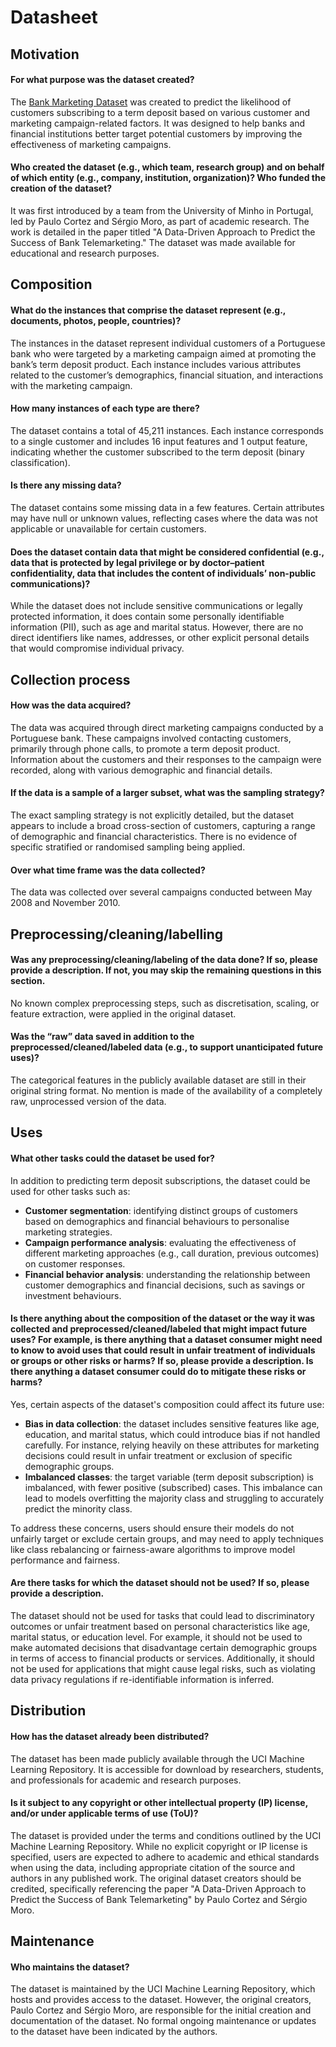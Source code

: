 # Datasheet

## Motivation

#### For what purpose was the dataset created?

The [Bank Marketing Dataset](https://archive.ics.uci.edu/dataset/222/bank+marketing) was created to predict the likelihood of customers subscribing to a term deposit based on various customer and marketing campaign-related factors. It was designed to help banks and financial institutions better target potential customers by improving the effectiveness of marketing campaigns.

#### Who created the dataset (e.g., which team, research group) and on behalf of which entity (e.g., company, institution, organization)? Who funded the creation of the dataset?

It was first introduced by a team from the University of Minho in Portugal, led by Paulo Cortez and Sérgio Moro, as part of academic research. The work is detailed in the paper titled "A Data-Driven Approach to Predict the Success of Bank Telemarketing." The dataset was made available for educational and research purposes.

## Composition

#### What do the instances that comprise the dataset represent (e.g., documents, photos, people, countries)? 

The instances in the dataset represent individual customers of a Portuguese bank who were targeted by a marketing campaign aimed at promoting the bank’s term deposit product. Each instance includes various attributes related to the customer’s demographics, financial situation, and interactions with the marketing campaign.

#### How many instances of each type are there? 

The dataset contains a total of 45,211 instances. Each instance corresponds to a single customer and includes 16 input features and 1 output feature, indicating whether the customer subscribed to the term deposit (binary classification).

#### Is there any missing data?

The dataset contains some missing data in a few features. Certain attributes may have null or unknown values, reflecting cases where the data was not applicable or unavailable for certain customers.

#### Does the dataset contain data that might be considered confidential (e.g., data that is protected by legal privilege or by doctor–patient confidentiality, data that includes the content of individuals’ non-public communications)?

While the dataset does not include sensitive communications or legally protected information, it does contain some personally identifiable information (PII), such as age and marital status. However, there are no direct identifiers like names, addresses, or other explicit personal details that would compromise individual privacy.

## Collection process

#### How was the data acquired? 

The data was acquired through direct marketing campaigns conducted by a Portuguese bank. These campaigns involved contacting customers, primarily through phone calls, to promote a term deposit product. Information about the customers and their responses to the campaign were recorded, along with various demographic and financial details.

#### If the data is a sample of a larger subset, what was the sampling strategy? 

The exact sampling strategy is not explicitly detailed, but the dataset appears to include a broad cross-section of customers, capturing a range of demographic and financial characteristics. There is no evidence of specific stratified or randomised sampling being applied.

#### Over what time frame was the data collected?

The data was collected over several campaigns conducted between May 2008 and November 2010. 

## Preprocessing/cleaning/labelling

#### Was any preprocessing/cleaning/labeling of the data done? If so, please provide a description. If not, you may skip the remaining questions in this section. 

No known complex preprocessing steps, such as discretisation, scaling, or feature extraction, were applied in the original dataset.

#### Was the “raw” data saved in addition to the preprocessed/cleaned/labeled data (e.g., to support unanticipated future uses)? 

The categorical features in the publicly available dataset are still in their original string format. No mention is made of the availability of a completely raw, unprocessed version of the data.
 
## Uses

#### What other tasks could the dataset be used for?

In addition to predicting term deposit subscriptions, the dataset could be used for other tasks such as:

- **Customer segmentation**: identifying distinct groups of customers based on demographics and financial behaviours to personalise marketing strategies.
- **Campaign performance analysis**: evaluating the effectiveness of different marketing approaches (e.g., call duration, previous outcomes) on customer responses.
- **Financial behavior analysis**: understanding the relationship between customer demographics and financial decisions, such as savings or investment behaviours.

#### Is there anything about the composition of the dataset or the way it was collected and preprocessed/cleaned/labeled that might impact future uses? For example, is there anything that a dataset consumer might need to know to avoid uses that could result in unfair treatment of individuals or groups or other risks or harms? If so, please provide a description. Is there anything a dataset consumer could do to mitigate these risks or harms? 

Yes, certain aspects of the dataset's composition could affect its future use:

- **Bias in data collection**: the dataset includes sensitive features like age, education, and marital status, which could introduce bias if not handled carefully. For instance, relying heavily on these attributes for marketing decisions could result in unfair treatment or exclusion of specific demographic groups.
- **Imbalanced classes**: the target variable (term deposit subscription) is imbalanced, with fewer positive (subscribed) cases. This imbalance can lead to models overfitting the majority class and struggling to accurately predict the minority class.

To address these concerns, users should ensure their models do not unfairly target or exclude certain groups, and may need to apply techniques like class rebalancing or fairness-aware algorithms to improve model performance and fairness.

#### Are there tasks for which the dataset should not be used? If so, please provide a description.

The dataset should not be used for tasks that could lead to discriminatory outcomes or unfair treatment based on personal characteristics like age, marital status, or education level. For example, it should not be used to make automated decisions that disadvantage certain demographic groups in terms of access to financial products or services. Additionally, it should not be used for applications that might cause legal risks, such as violating data privacy regulations if re-identifiable information is inferred.

## Distribution

#### How has the dataset already been distributed? 

The dataset has been made publicly available through the UCI Machine Learning Repository. It is accessible for download by researchers, students, and professionals for academic and research purposes.

#### Is it subject to any copyright or other intellectual property (IP) license, and/or under applicable terms of use (ToU)?

The dataset is provided under the terms and conditions outlined by the UCI Machine Learning Repository. While no explicit copyright or IP license is specified, users are expected to adhere to academic and ethical standards when using the data, including appropriate citation of the source and authors in any published work. The original dataset creators should be credited, specifically referencing the paper "A Data-Driven Approach to Predict the Success of Bank Telemarketing" by Paulo Cortez and Sérgio Moro.

## Maintenance

#### Who maintains the dataset?

The dataset is maintained by the UCI Machine Learning Repository, which hosts and provides access to the dataset. However, the original creators, Paulo Cortez and Sérgio Moro, are responsible for the initial creation and documentation of the dataset. No formal ongoing maintenance or updates to the dataset have been indicated by the authors.
